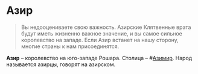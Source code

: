 # Азир
> Вы недооцениваете свою важность. Азирские Клятвенные врата будут иметь жизненно важное значение, и вы самое сильное королевство на западе. Если Азир встанет на нашу сторону, многие страны к нам присоединятся.

**Азир** – королевство на юго-западе Рошара. Столица – #[Азимир](locations/azimir). Народ называется азирцы, говорят на азирском.
